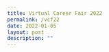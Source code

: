 ```yaml
---
title: Virtual Career Fair 2022
permalink: /vcf22
date: 2022-01-05
layout: post
description: ""
---
```


